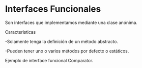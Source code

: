 # Interfaces Funcionales

Son interfaces que implementamos mediante una clase anónima.

Caracteristicas

-Solamente tenga la definición de un método abstracto.

-Pueden tener uno o varios métodos por defecto o estáticos. 

Ejemplo de interface funcional Comparator.
